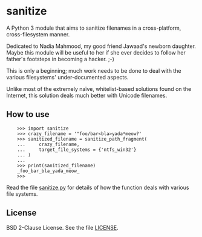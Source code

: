 sanitize
========

A Python 3 module that aims to sanitize filenames in a cross-platform, cross-filesystem manner.

Dedicated to Nadia Mahmood, my good friend Jawaad's newborn daughter. Maybe this module will be useful to her if she ever decides to follow her father's footsteps in becoming a hacker. ;-)

This is only a beginning; much work needs to be done to deal with the various filesystems' under-documented aspects.

Unlike most of the extremely naïve, whitelist-based solutions found on the Internet, this solution deals much better with Unicode filenames.

How to use
----------

```py3
    >>> import sanitize
    >>> crazy_filename = '"foo/bar<bla>yada*meow?'
    >>> sanitized_filename = sanitize_path_fragment(
    ...     crazy_filename,
    ...     target_file_systems = {'ntfs_win32'}
    ... )
    ...
    >>> print(sanitized_filename)
    _foo_bar_bla_yada_meow_
    >>>
```

Read the file [sanitize.py](sanitize.py) for details of how the function deals with various file systems.

License
-------

BSD 2-Clause License. See the file [LICENSE](LICENSE).
